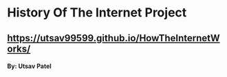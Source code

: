 # History Of The Internet Project
## https://utsav99599.github.io/HowTheInternetWorks/
#### By: Utsav Patel 